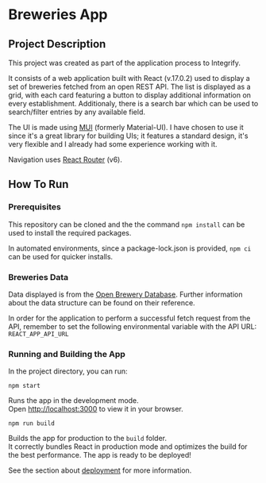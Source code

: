 # Breweries App

## Project Description

This project was created as part of the application process to Integrify.

It consists of a web application built with React (v.17.0.2) used to display a set of breweries fetched from an open REST API. The list is displayed as a grid, with each card featuring a button to display additional information on every establishment. Additionaly, there is a search bar which can be used to search/filter entries by any available field.

The UI is made using [MUI](https://github.com/mui-org/material-ui) (formerly Material-UI). I have chosen to use it since it's a great library for building UIs; it features a standard design, it's very flexible and I already had some experience working with it.

Navigation uses [React Router](https://github.com/remix-run/react-router) (v6).

## How To Run

### Prerequisites

This repository can be cloned and the the command `npm install` can be used to install the required packages.

In automated environments, since a package-lock.json is provided, `npm ci` can be used for quicker installs.

### Breweries Data

Data displayed is from the [Open Brewery Database](https://www.openbrewerydb.org/documentation/01-listbreweries). Further information about the data structure can be found on their reference.

In order for the application to perform a successful fetch request from the API, remember to set the following environmental variable with the API URL:
`REACT_APP_API_URL`

### Running and Building the App

In the project directory, you can run:

`npm start`

Runs the app in the development mode.\
Open [http://localhost:3000](http://localhost:3000) to view it in your browser.

`npm run build`

Builds the app for production to the `build` folder.\
It correctly bundles React in production mode and optimizes the build for the best performance.
The app is ready to be deployed!

See the section about [deployment](https://facebook.github.io/create-react-app/docs/deployment) for more information.
